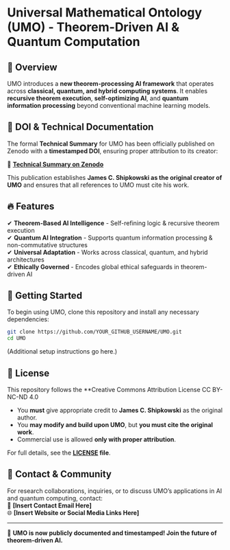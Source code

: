 # Universal Mathematical Ontology (UMO) - Theorem-Driven AI & Quantum Computation

## 🚀 Overview
UMO introduces a **new theorem-processing AI framework** that operates across **classical, quantum, and hybrid computing systems**. It enables **recursive theorem execution**, **self-optimizing AI**, and **quantum information processing** beyond conventional machine learning models.

## 📌 DOI & Technical Documentation
The formal **Technical Summary** for UMO has been officially published on Zenodo with a **timestamped DOI**, ensuring proper attribution to its creator:

🔗 **[Technical Summary on Zenodo](INSERT_DOI_LINK_HERE)**  

This publication establishes **James C. Shipkowski as the original creator of UMO** and ensures that all references to UMO must cite his work.

## 🔥 Features
✔ **Theorem-Based AI Intelligence** - Self-refining logic & recursive theorem execution  
✔ **Quantum AI Integration** - Supports quantum information processing & non-commutative structures  
✔ **Universal Adaptation** - Works across classical, quantum, and hybrid architectures  
✔ **Ethically Governed** - Encodes global ethical safeguards in theorem-driven AI  

## 🔧 Getting Started
To begin using UMO, clone this repository and install any necessary dependencies:

```sh
git clone https://github.com/YOUR_GITHUB_USERNAME/UMO.git
cd UMO
```
(Additional setup instructions go here.)

## 📜 License
This repository follows the **Creative Commons Attribution License  CC BY-NC-ND 4.0
- You **must** give appropriate credit to **James C. Shipkowski** as the original author.  
- You **may modify and build upon UMO**, but **you must cite the original work**.  
- Commercial use is allowed **only with proper attribution**.  

For full details, see the **[LICENSE](LICENSE) file**.

## 📢 Contact & Community
For research collaborations, inquiries, or to discuss UMO’s applications in AI and quantum computing, contact:  
📧 **[Insert Contact Email Here]**  
🌐 **[Insert Website or Social Media Links Here]**

---

🚀 **UMO is now publicly documented and timestamped! Join the future of theorem-driven AI.**  
